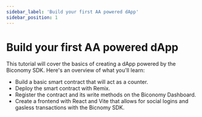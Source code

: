 ```yaml
---
sidebar_label: 'Build your first AA powered dApp'
sidebar_position: 1
---
```


# Build your first AA powered dApp

This tutorial will cover the basics of creating a dApp powered by the Biconomy SDK. Here's an overview of what you'll learn:

- Build a basic smart contract that will act as a counter.
- Deploy the smart contract with Remix.
- Register the contract and its write methods on the Biconomy Dashboard.
- Create a frontend with React and Vite that allows for social logins and gasless transactions with the Bicnomy SDK.

